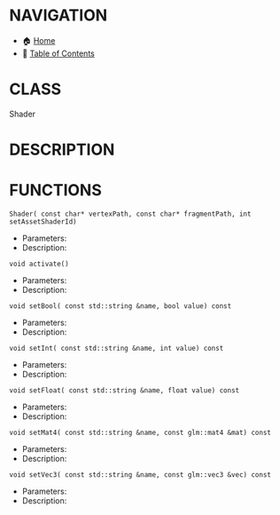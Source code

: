 # NAVIGATION
- 🏠 [Home](../../../readme.md)
- 📖 [Table of Contents](../docs_Chapter_0.00_Table_of_Contents/doc_Chapter_0.00_Table_of_Contents.md)

# CLASS
Shader

# DESCRIPTION

# FUNCTIONS
`Shader( const char* vertexPath, const char* fragmentPath, int setAssetShaderId)`
- Parameters:
- Description: 

`void activate()`
- Parameters:
- Description: 

`void setBool( const std::string &name, bool value) const`
- Parameters:
- Description: 

`void setInt( const std::string &name, int value) const`
- Parameters:
- Description: 

`void setFloat( const std::string &name, float value) const`
- Parameters:
- Description: 

`void setMat4( const std::string &name, const glm::mat4 &mat) const`
- Parameters:
- Description: 

`void setVec3( const std::string &name, const glm::vec3 &vec) const`
- Parameters:
- Description: 